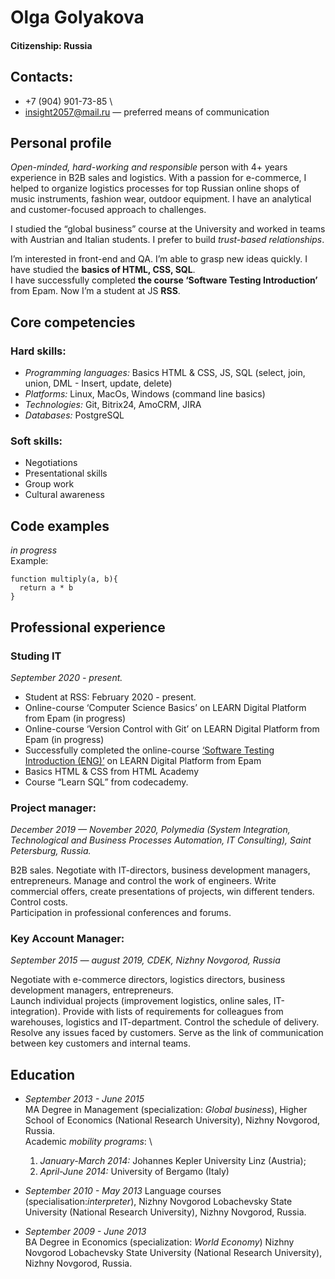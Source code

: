 # **Olga Golyakova**
#### Citizenship: Russia
## Contacts:
* +7 (904) 901-73-85 \
* insight2057@mail.ru — preferred means of communication
## Personal profile
_Open-minded, hard-working and responsible_ person with 4+ years experience in B2B sales and logistics. With a passion for e-commerce, I helped to organize logistics processes for top Russian online shops of music instruments, fashion wear, outdoor equipment. I have an analytical and customer-focused approach to challenges.

I studied the “global business” course at the University and worked in teams with Austrian and Italian students. I prefer to build _trust-based relationships_.

I’m interested in front-end and QA. I’m able to grasp new ideas quickly. I have studied the __basics of HTML, CSS, SQL__.\
I have successfully completed __the course ‘Software Testing Introduction’__ from Epam. Now I’m a student at JS __RSS__.
## Core competencies
### Hard skills:

* _Programming languages:_ Basics HTML & CSS, JS, SQL (select, join, union, DML - Insert, update, delete)
* _Platforms:_ Linux, MacOs, Windows (command line basics)
* _Technologies:_ Git, Bitrix24, AmoCRM, JIRA
* _Databases:_ PostgreSQL

### Soft skills:
* Negotiations
* Presentational skills
* Group work 
* Cultural awareness

## Code examples
_in progress_\
Example:
```
function multiply(a, b){
  return a * b
}
```
## Professional experience

### Studing IT
_September 2020 - present._

* Student at RSS: February 2020 - present.
* Online-course ‘Computer Science Basics’ on LEARN Digital Platform from Epam (in progress)
* Online-course ‘Version Control with Git’ on LEARN Digital Platform from Epam (in progress)
* Successfully completed the online-course [‘Software Testing Introduction (ENG)’](https://learn.epam.com/detailsPage?id=744c27ca-8961-409c-9f8b-5a906b552c5b) on LEARN Digital Platform from Epam
* Basics HTML & CSS from HTML Academy
* Course “Learn SQL” from codecademy.

### Project manager: 
_December 2019 — November 2020, Polymedia (System Integration, Technological and Business Processes Automation, IT Consulting), Saint Petersburg, Russia._

B2B sales. Negotiate with IT-directors, business development managers, entrepreneurs. Manage and control the work of engineers. Write commercial offers, create presentations of projects, win different tenders. Control costs.\
Participation in professional conferences and forums.

### Key Account Manager: 
_September 2015 — august 2019, CDEK, Nizhny Novgorod, Russia_

Negotiate with e-commerce directors, logistics directors, business development managers, entrepreneurs.\
Launch individual projects (improvement logistics, online sales, IT-integration). Provide with lists of requirements for colleagues from warehouses, logistics and IT-department. Control the schedule of delivery. Resolve any issues faced by customers. Serve as the link of communication between key customers and internal teams.

## Education

+ _September 2013 - June 2015_\
MA Degree in Management (specialization: _Global business_), 
Higher School of Economics (National Research University), Nizhny Novgorod, Russia.\
Academic *mobility programs*: \
  1. _January-March 2014:_ Johannes Kepler University Linz (Austria);
  2. _April-June 2014:_ University of Bergamo (Italy)  

+ _September 2010 - May 2013_
Language courses (specialisation:_interpreter_), Nizhny Novgorod Lobachevsky State University (National Research University), Nizhny Novgorod, Russia.  

+ _September 2009 - June 2013_  
BA Degree in Economics (specialization: _World Economy_)
Nizhny Novgorod Lobachevsky State University (National Research University), Nizhny Novgorod, Russia.  


